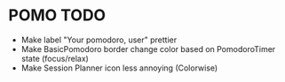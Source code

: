 # POMO TODO

- Make label "Your pomodoro, user" prettier
- Make BasicPomodoro border change color based on PomodoroTimer state (focus/relax)
- Make Session Planner icon less annoying (Colorwise)
